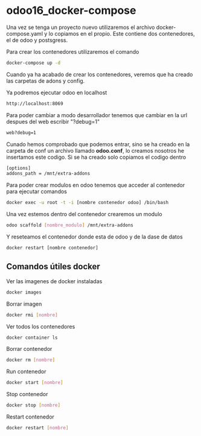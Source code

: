 # odoo16_docker-compose

Una vez se tenga un proyecto nuevo utilizaremos el archivo docker-compose.yaml y lo copiamos en el propio. Este contiene dos contenedores, el de odoo y postsgress.

Para crear los contenedores utilizaremos el comando 

```bash  
docker-compose up -d 
```

Cuando ya ha acabado de crear los contenedores, veremos que ha creado las carpetas de adons y config. 

Ya podremos ejecutar odoo en localhost

```bash  
http://localhost:8069 
```

Para poder cambiar a modo desarrollador tenemos que cambiar en la url despues del web escribir "?debug=1"

```bash  
web?debug=1
```

Cunado hemos comprobado que podemos entrar, sino se ha creado en la carpeta de conf un archivo llamado <strong>odoo.conf</strong>, lo creamos nosotros he insertamos este codigo. Si se ha creado solo copiamos el codigo dentro

```bash  
[options]
addons_path = /mnt/extra-addons
```

Para poder crear modulos en odoo tenemos que acceder al contenedor para ejecutar comandos

```bash  
docker exec -u root -t -i [nombre contenedor odoo] /bin/bash
```

Una vez estemos dentro del contenedor crearemos un modulo

```bash  
odoo scaffold [nombre_modulo] /mnt/extra-addons
```

Y reseteamos el contenedor donde esta de odoo y de la dase de datos

```bash
docker restart [nombre contenedor]
```



## Comandos útiles docker

Ver las imagenes de docker instaladas 
```bash
docker images
```


Borrar imagen 
```bash
docker rmi [nombre]
```

Ver todos los contenedores 
```bash
docker container ls
```

Borrar contenedor 
```bash
docker rm [nombre]
```

Run contenedor 
```bash
docker start [nombre]
```


Stop contenedor 
```bash
docker stop [nombre]
```


Restart contenedor 
```bash
docker restart [nombre]
```
